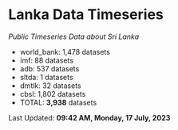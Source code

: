 # Lanka Data Timeseries
*Public Timeseries Data about Sri Lanka*

* world_bank: 1,478 datasets
* imf: 88 datasets
* adb: 537 datasets
* sltda: 1 datasets
* dmtlk: 32 datasets
* cbsl: 1,802 datasets
* TOTAL: **3,938** datasets

Last Updated: **09:42 AM, Monday, 17 July, 2023**